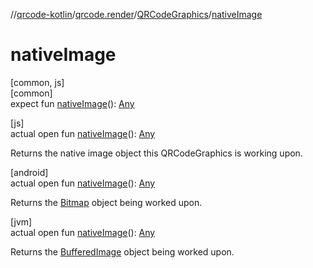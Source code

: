 //[qrcode-kotlin](../../../index.md)/[qrcode.render](../index.md)/[QRCodeGraphics](index.md)/[nativeImage](native-image.md)

# nativeImage

[common, js]\
[common]\
expect fun [nativeImage](native-image.md)(): [Any](https://kotlinlang.org/api/latest/jvm/stdlib/kotlin/-any/index.html)

[js]\
actual open fun [nativeImage](native-image.md)(): [Any](https://kotlinlang.org/api/latest/jvm/stdlib/kotlin/-any/index.html)

Returns the native image object this QRCodeGraphics is working upon.

[android]\
actual open fun [nativeImage](native-image.md)(): [Any](https://kotlinlang.org/api/latest/jvm/stdlib/kotlin/-any/index.html)

Returns the [Bitmap](https://developer.android.com/reference/kotlin/android/graphics/Bitmap.html) object being worked upon.

[jvm]\
actual open fun [nativeImage](native-image.md)(): [Any](https://kotlinlang.org/api/latest/jvm/stdlib/kotlin/-any/index.html)

Returns the [BufferedImage](https://docs.oracle.com/javase/8/docs/api/java/awt/image/BufferedImage.html) object being worked upon.
